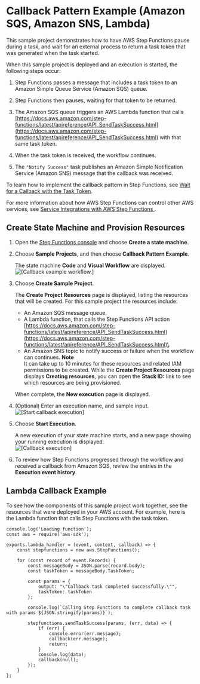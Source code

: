 # Callback Pattern Example \(Amazon SQS, Amazon SNS, Lambda\)<a name="callback-task-sample-sqs"></a>

This sample project demonstrates how to have AWS Step Functions pause during a task, and wait for an external process to return a task token that was generated when the task started\. 

When this sample project is deployed and an execution is started, the following steps occur: 

1. Step Functions passes a message that includes a task token to an Amazon Simple Queue Service \(Amazon SQS\) queue\.

1. Step Functions then pauses, waiting for that token to be returned\.

1. The Amazon SQS queue triggers an AWS Lambda function that calls [https://docs.aws.amazon.com/step-functions/latest/apireference/API_SendTaskSuccess.html](https://docs.aws.amazon.com/step-functions/latest/apireference/API_SendTaskSuccess.html) with that same task token\.

1. When the task token is received, the workflow continues\.

1. The `"Notify Success"` task publishes an Amazon Simple Notification Service \(Amazon SNS\) message that the callback was received\.

To learn how to implement the callback pattern in Step Functions, see [Wait for a Callback with the Task Token](connect-to-resource.md#connect-wait-token)\.

For more information about how AWS Step Functions can control other AWS services, see [Service Integrations with AWS Step Functions ](concepts-service-integrations.md)\.

## Create State Machine and Provision Resources<a name="callback-task-sample-sqs-create"></a>

1. Open the [Step Functions console](https://console.aws.amazon.com/states/home?region=us-east-1#/) and choose **Create a state machine**\.

1. Choose **Sample Projects**, and then choose **Callback Pattern Example**\.

   The state machine **Code** and **Visual Workflow** are displayed\.  
![\[Callback example workflow.\]](http://docs.aws.amazon.com/step-functions/latest/dg/images/sample-callback-example.png)

1. Choose **Create Sample Project**\.

   The **Create Project Resources** page is displayed, listing the resources that will be created\. For this sample project the resources include:
   + An Amazon SQS message queue\.
   + A Lambda function, that calls the Step Functions API action [https://docs.aws.amazon.com/step-functions/latest/apireference/API_SendTaskSuccess.html](https://docs.aws.amazon.com/step-functions/latest/apireference/API_SendTaskSuccess.html)\.
   + An Amazon SNS topic to notify success or failure when the workflow can continues\.
**Note**  
It can take up to 10 minutes for these resources and related IAM permissions to be created\. While the **Create Project Resources** page displays **Creating resources**, you can open the **Stack ID:** link to see which resources are being provisioned\.

   When complete, the **New execution** page is displayed\.

1. \(Optional\) Enter an execution name, and sample input\.  
![\[Start callback execution\]](http://docs.aws.amazon.com/step-functions/latest/dg/images/sample-callback-execution.png)

1. Choose **Start Execution**\.

   A new execution of your state machine starts, and a new page showing your running execution is displayed\.  
![\[Callback execution\]](http://docs.aws.amazon.com/step-functions/latest/dg/images/sample-callback-success.png)

1. To review how Step Functions progressed through the workflow and received a callback from Amazon SQS, review the entries in the **Execution event history**\.

## Lambda Callback Example<a name="call-back-lambda-example"></a>

To see how the components of this sample project work together, see the resources that were deployed in your AWS account\. For example, here is the Lambda function that calls Step Functions with the task token\.

```
console.log('Loading function');
const aws = require('aws-sdk');

exports.lambda_handler = (event, context, callback) => {
    const stepfunctions = new aws.StepFunctions();

    for (const record of event.Records) {
        const messageBody = JSON.parse(record.body);
        const taskToken = messageBody.TaskToken;

        const params = {
            output: "\"Callback task completed successfully.\"",
            taskToken: taskToken
        };

        console.log(`Calling Step Functions to complete callback task with params ${JSON.stringify(params)}`);

        stepfunctions.sendTaskSuccess(params, (err, data) => {
            if (err) {
                console.error(err.message);
                callback(err.message);
                return;
            }
            console.log(data);
            callback(null);
        });
    }
};
```